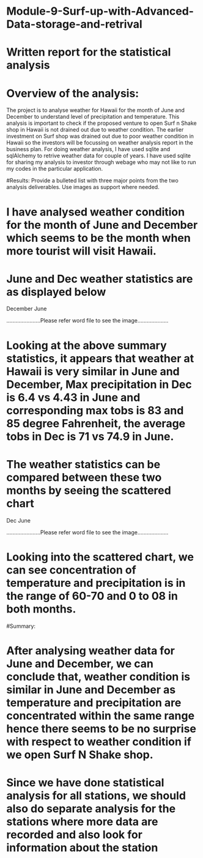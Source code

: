 # Module-9-Surf-up-with-Advanced-Data-storage-and-retrival
# Written report for the statistical analysis
# Overview of the analysis:
 The project is to analyse weather for Hawaii for the month of June and December to understand level of precipitation and temperature.
 This analysis is important to check if the proposed venture to open Surf n Shake shop in Hawaii is not drained out due to weather condition.
 The earlier investment on Surf shop was drained out due to poor weather condition in Hawaii so the investors will be focussing on weather analysis
 report in the business plan. For doing weather analysis, I have used sqlite and sqlAlchemy to retrive weather data for couple of years.
 I have used sqlite for sharing my analysis to investor through webage who may not like to run my codes in the particular application.



#Results: Provide a bulleted list with three major points from the two analysis deliverables. Use images as support where needed.
# I have analysed weather condition for the month of June and December which seems to be the month when more tourist will visit Hawaii.
# June and Dec weather statistics are as displayed below
December					June




......................Please refer word file to see the image....................



# Looking at the above summary statistics, it appears that weather at Hawaii is very similar in June and December, Max precipitation in Dec is 6.4 vs 4.43 in June and corresponding max tobs is 83 and 85 degree Fahrenheit, the average tobs in Dec is 71 vs 74.9 in June. 
# The weather statistics can be compared between these two months by seeing the scattered chart
Dec							June							
  
......................Please refer word file to see the image....................

# Looking into the scattered chart, we can see concentration of temperature and precipitation is in the range of 60-70 and 0 to 08 in both months.
#Summary: 
# After analysing weather data for June and December, we can conclude that, weather condition is similar in June and December as temperature and precipitation are concentrated within the same range hence there seems to be no surprise with respect to weather condition if we open Surf N Shake shop.
# Since we have done statistical analysis for all stations, we should also do separate analysis for the stations where more data are recorded and also look for information about the station 
